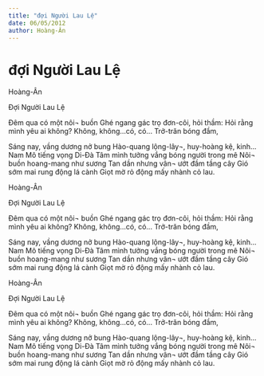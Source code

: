 ```yaml
---
title: "đợi Người Lau Lệ"
date: 06/05/2012
author: Hoàng-Ân
---
```


# đợi Người Lau Lệ

Hoàng-Ân


Đợi Người Lau Lệ



Đêm qua có một nôi¬ buồn
Ghé ngang gác trọ đơn-côi, hỏi thầm:
Hỏi rằng mình yêu ai không?
Không, không...có, có...
Trở-trăn bóng đầm,

Sáng nay, vầng dương nở bung
Hào-quang lộng-lây¬, huy-hoàng
kệ, kinh...
Nam Mô tiếng vọng Di-Đà
Tâm mình tưởng vắng bóng người trong mê
Nôi¬ buồn hoang-mang như sương
Tan dần nhưng vân¬ ướt đầm tầng cây
Gió sớm mai rung động lá cành
Giọt mờ rỏ động mấy nhành cỏ lau.

Hoàng-Ân


Đợi Người Lau Lệ



Đêm qua có một nôi¬ buồn
Ghé ngang gác trọ đơn-côi, hỏi thầm:
Hỏi rằng mình yêu ai không?
Không, không...có, có...
Trở-trăn bóng đầm,

Sáng nay, vầng dương nở bung
Hào-quang lộng-lây¬, huy-hoàng
kệ, kinh...
Nam Mô tiếng vọng Di-Đà
Tâm mình tưởng vắng bóng người trong mê
Nôi¬ buồn hoang-mang như sương
Tan dần nhưng vân¬ ướt đầm tầng cây
Gió sớm mai rung động lá cành
Giọt mờ rỏ động mấy nhành cỏ lau.

Hoàng-Ân


Đợi Người Lau Lệ



Đêm qua có một nôi¬ buồn
Ghé ngang gác trọ đơn-côi, hỏi thầm:
Hỏi rằng mình yêu ai không?
Không, không...có, có...
Trở-trăn bóng đầm,

Sáng nay, vầng dương nở bung
Hào-quang lộng-lây¬, huy-hoàng
kệ, kinh...
Nam Mô tiếng vọng Di-Đà
Tâm mình tưởng vắng bóng người trong mê
Nôi¬ buồn hoang-mang như sương
Tan dần nhưng vân¬ ướt đầm tầng cây
Gió sớm mai rung động lá cành
Giọt mờ rỏ động mấy nhành cỏ lau.
